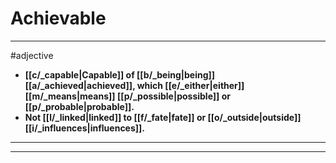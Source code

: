 # Achievable
---
#adjective
- **[[c/_capable|Capable]] of [[b/_being|being]] [[a/_achieved|achieved]], which [[e/_either|either]] [[m/_means|means]] [[p/_possible|possible]] or [[p/_probable|probable]].**
- **Not [[l/_linked|linked]] to [[f/_fate|fate]] or [[o/_outside|outside]] [[i/_influences|influences]].**
---
---
